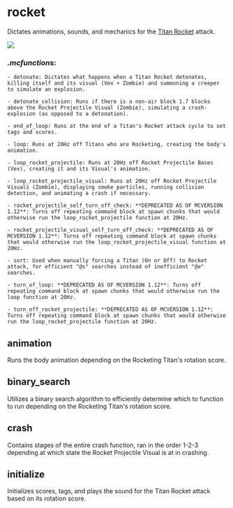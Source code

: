 # rocket
Dictates animations, sounds, and mechanics for the [Titan Rocket](https://www.youtube.com/watch?v=e6Rv5GFLaso) attack.

![](https://media.giphy.com/media/26FfeLKWRCSFEoUco/giphy.gif)

### *.mcfunction*s:
    - detonate: Dictates what happens when a Titan Rocket detonates, killing itself and its visual (Vex + Zombie) and summoning a creeper to simulate an explosion.
    
    - detonate_collision: Runs if there is a non-air block 1.7 blocks above the Rocket Projectile Visual (Zombie), simulating a crash-explosion (as opposed to a detonation).
    
    - end_of_loop: Runs at the end of a Titan's Rocket attack cycle to set tags and scores.
    
    - loop: Runs at 20Hz off Titans who are Rocketing, creating the body's animation.
    
    - loop_rocket_projectile: Runs at 20Hz off Rocket Projectile Bases (Vex), creating it and its Visual's animation.
    
    - loop_rocket_projectile_visual: Runs at 20Hz off Rocket Projectile Visuals (Zombie), displaying smoke particles, running collision detection, and animating a crash if necessary.
    
    - rocket_projectile_self_turn_off_check: **DEPRECATED AS OF MCVERSION 1.12**: Turns off repeating command block at spawn chunks that would otherwise run the loop_rocket_projectile function at 20Hz.
    
    - rocket_projectile_visual_self_turn_off_check: **DEPRECATED AS OF MCVERSION 1.12**: Turns off repeating command block at spawn chunks that would otherwise run the loop_rocket_projectile_visual function at 20Hz.
    
    - sort: Used when manually forcing a Titan (On or Off) to Rocket attack, for efficient "@s" searches instead of inefficient "@e" searches.
    
    - turn_of_loop: **DEPRECATED AS OF MCVERSION 1.12**: Turns off repeating command block at spawn chunks that would otherwise run the loop function at 20Hz.
    
    - turn_off_rocket_projectile: **DEPRECATED AS OF MCVERSION 1.12**: Turns off repeating command block at spawn chunks that would otherwise run the loop_rocket_projectile function at 20Hz.
    
## animation
Runs the body animation depending on the Rocketing Titan's rotation score.
    
## binary_search
Utilizes a binary search algorithm to efficiently determine which to function to run depending on the Rocketing Titan's rotation score.
    
## crash
Contains stages of the entire crash function, ran in the order 1-2-3 depending at which state the Rocket Projectile Visual is at in crashing.
    
## initialize
Initializes scores, tags, and plays the sound for the Titan Rocket attack based on its rotation score.
